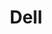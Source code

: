 ---
blog: https://blog.dell.com/
colors: "#007DB8"
facebook: http://www.facebook.com/dell
font:
  name: Replica
  url: https://lineto.com/The+Fonts/Font+Categories/Text+Fonts/Replica/
github: dell
guide: http://brand.delltechnologies.com/dell/logo-library/
logohandle: dell
sort: dell
tags:
- hardware
title: Dell
twitter: Dell
website: http://www.dell.com/
wikipedia: https://en.wikipedia.org/wiki/Dell
youtube: http://www.youtube.com/user/dellvlog
---
